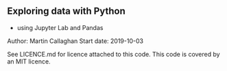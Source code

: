 ## Exploring data with Python
- using Jupyter Lab and Pandas

Author: Martin Callaghan
Start date: 2019-10-03

See LICENCE.md for licence attached to this code.  This code is covered by an MIT licence.